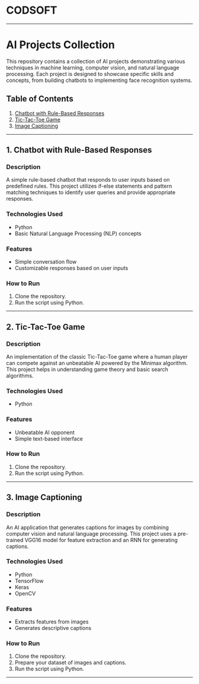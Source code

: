 # CODSOFT

---

# AI Projects Collection

This repository contains a collection of AI projects demonstrating various techniques in machine learning, computer vision, and natural language processing. Each project is designed to showcase specific skills and concepts, from building chatbots to implementing face recognition systems. 

## Table of Contents
1. [Chatbot with Rule-Based Responses](#chatbot-with-rule-based-responses)
2. [Tic-Tac-Toe Game](#tic-tac-toe-game)
3. [Image Captioning](#image-captioning)

---

## 1. Chatbot with Rule-Based Responses

### Description
A simple rule-based chatbot that responds to user inputs based on predefined rules. This project utilizes if-else statements and pattern matching techniques to identify user queries and provide appropriate responses.

### Technologies Used
- Python
- Basic Natural Language Processing (NLP) concepts

### Features
- Simple conversation flow
- Customizable responses based on user inputs

### How to Run
1. Clone the repository.
2. Run the script using Python.

---

## 2. Tic-Tac-Toe Game

### Description
An implementation of the classic Tic-Tac-Toe game where a human player can compete against an unbeatable AI powered by the Minimax algorithm. This project helps in understanding game theory and basic search algorithms.

### Technologies Used
- Python

### Features
- Unbeatable AI opponent
- Simple text-based interface

### How to Run
1. Clone the repository.
2. Run the script using Python.

---

## 3. Image Captioning

### Description
An AI application that generates captions for images by combining computer vision and natural language processing. This project uses a pre-trained VGG16 model for feature extraction and an RNN for generating captions.

### Technologies Used
- Python
- TensorFlow
- Keras
- OpenCV

### Features
- Extracts features from images
- Generates descriptive captions

### How to Run
1. Clone the repository.
2. Prepare your dataset of images and captions.
3. Run the script using Python.

---
